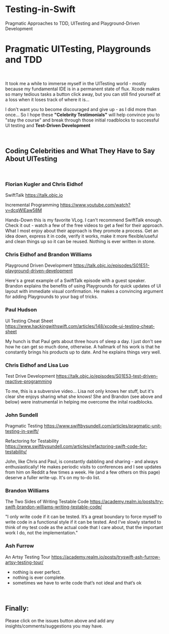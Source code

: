 # Testing-in-Swift
Pragmatic Approaches to TDD, UITesting and Playground-Driven Development
#  Pragmatic UITesting, Playgrounds and TDD

&nbsp;

It took me a while to immerse myself in the UITesting world - mostly because my fundamental IDE is in a permanent state of flux. Xcode makes so many tedious tasks a button click away, but you can still find yourself at a loss when it loses track of where it is...

I don't want you to become discouraged and give up - as I did more than once...  So I hope these **"Celebrity Testimonials"** will help convince you to "stay the course" and break through those initial roadblocks to successful UI testing and **Test-Driven Development**

&nbsp;

## Coding Celebrities and What They Have to Say About UITesting
&nbsp;

### Florian Kugler and Chris Eidhof
SwiftTalk <https://talk.objc.io>  
  
Incremental Programming <https://www.youtube.com/watch?v=dcqWlEaw58M>  

Hands-Down this is my favorite VLog. I can't recommend SwiftTalk enough.  Check it out - watch a few of the free videos to get a feel for their approach. What I most enjoy about their approach is they promote a process.  Get an idea down, express it in code, verify it works, make it more flexible/useful and clean things up so it can be reused. Nothing is ever written in stone.


### Chris Eidhof and Brandon Williams
Playground Driven Development <https://talk.objc.io/episodes/S01E51-playground-driven-development>

Here's a great example of a SwiftTalk episode with a guest speaker.  Brandon explains the benefits of using Playgrounds for quick updates of UI layout with immediate visual confirmation. He makes a convincing argument for adding Playgrounds to your bag of tricks.

### Paul Hudson
UI Testing Cheat Sheet <https://www.hackingwithswift.com/articles/148/xcode-ui-testing-cheat-sheet>

My hunch is that Paul gets about three hours of sleep a day. I just don't see how he can get so much done, otherwise. A hallmark of his work is that he constantly brings his products up to date. And he explains things very well.

### Chris Eidhof and Lisa Luo
Test Drive Development <https://talk.objc.io/episodes/S01E53-test-driven-reactive-programming>

To me, this is a subversive video... Lisa not only knows her stuff, but it's clear she enjoys sharing what she knows! She and Brandon (see above and below) were instrumental in helping me overcome the inital roadblocks.

### John Sundell
Pragmatic Testing <https://www.swiftbysundell.com/articles/pragmatic-unit-testing-in-swift/>  

Refactoring for Testability <https://www.swiftbysundell.com/articles/refactoring-swift-code-for-testability/>  

John, like Chris and Paul, is constantly dabbling and sharing - and always enthusiastically!
He makes periodic visits to conferences and I see updates from him on Reddit a few times a week. He (and a few others on this page) deserve a fuller write-up. It's on my to-do list.

### Brandon Williams
The Two Sides of Writing Testable Code <https://academy.realm.io/posts/try-swift-brandon-williams-writing-testable-code/>

"I only write code if it can be tested. It’s a great boundary to force myself to write code in a functional style if it can be tested. And I’ve slowly started to think of my test code as the actual code that I care about, that the important work I do, not the implementation."

### Ash Furrow
An Artsy Testing Tour <https://academy.realm.io/posts/tryswift-ash-furrow-artsy-testing-tour/>

 - nothing is ever perfect.
 - nothing is ever complete.
 - sometimes we have to write code that’s not ideal and that’s ok

&nbsp;  
## Finally:

Please click on the issues button above and add any insights/comments/suggestions you may have.
